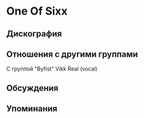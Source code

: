 # One Of Sixx



## Дискография


## Отношения с другими группами

C группой "Byfist" Vikk Real (vocal)

## Обсуждения


## Упоминания

